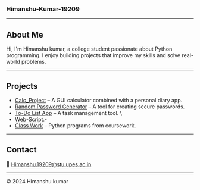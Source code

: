 ### Himanshu-Kumar-19209

---

## About Me  
Hi, I'm Himanshu kumar, a college student passionate about Python programming. I enjoy building projects that improve my skills and solve real-world problems.  

---

## Projects  
- [Calc_Project](https://github.com/Himanshu-Kumar-19209/Calculator) – A GUI calculator combined with a personal diary app.  
- [Random Password Generator](https://github.com/Himanshu-Kumar-19209/Password) – A tool for creating secure passwords.   
- [To-Do List App](https://github.com/Himanshu-Kumar-19209/To-Do-list) – A task management tool. \
- [Web-Script](https://github.com/Himanshu-Kumar-19209/Web).-  
- [Class Work](https://github.com/Himanshu-Kumar-19209/Class-work-python-B01) – Python programs from coursework.  

---

## Contact  
📧 [Himanshu.19209@stu.upes.ac.in](Himanshu.19209@stu.upes.ac.in)  


---

© 2024 Himanshu kumar

